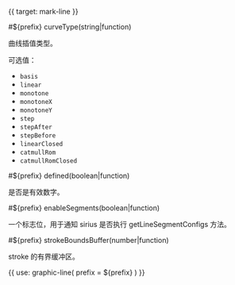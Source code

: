 {{ target: mark-line }}

<!-- ILineMarkSpec -->

#${prefix} curveType(string|function)

曲线插值类型。

可选值：

- `basis`
- `linear`
- `monotone`
- `monotoneX`
- `monotoneY`
- `step`
- `stepAfter`
- `stepBefore`
- `linearClosed`
- `catmullRom`
- `catmullRomClosed`

#${prefix} defined(boolean|function)

是否是有效数字。

#${prefix} enableSegments(boolean|function)

一个标志位，用于通知 sirius 是否执行 getLineSegmentConfigs 方法。

#${prefix} strokeBoundsBuffer(number|function)

stroke 的有界缓冲区。

{{ use: graphic-line(
  prefix = ${prefix}
) }}
